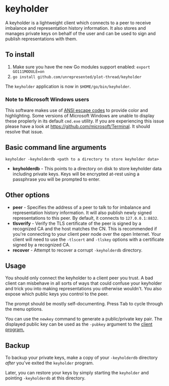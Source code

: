 # keyholder

A keyholder is a lightweight client which connects to a peer to receive imbalance and representation history information.
It also stores and manages private keys on behalf of the user and can be used to sign and publish representations with them.

## To install

1. Make sure you have the new Go modules support enabled: `export GO111MODULE=on`
2. `go install github.com/unrepresented/plot-thread/keyholder`

The `keyholder` application is now in `$HOME/go/bin/keyholder`.

### Note to Microsoft Windows users

This software makes use of [ANSI escape codes](https://en.wikipedia.org/wiki/ANSI_escape_code) to provide color and highlighting. Some versions of Microsoft Windows are unable to display these proplerly in its default `cmd.exe` utility. If you are experiencing this issue please have a look at https://github.com/microsoft/Terminal. It should resolve that issue.

## Basic command line arguments

`keyholder -keyholderdb <path to a directory to store keyholder data>`

- **keyholderdb** - This points to a directory on disk to store keyholder data including private keys. Keys will be encrypted at-rest using a passphrase you will be prompted to enter.

## Other options

- **peer** - Specifies the address of a peer to talk to for imbalance and representation history information. It will also publish newly signed representations to this peer. By default, it connects to `127.0.0.1:8832`.
- **tlsverify** - Verify the TLS certificate of the peer is signed by a recognized CA and the host matches the CN. This is recommended if you're connecting to your client peer node over the open Internet. Your client will need to use the `-tlscert` and `-tlskey` options with a certificate signed by a recognized CA.
- **recover** - Attempt to recover a corrupt `-keyholderdb` directory.

## Usage

You should only connect the keyholder to a client peer you trust. A bad client can misbehave in all sorts of ways that could confuse your keyholder and trick you into making representations you otherwise wouldn't. You also expose which public keys you control to the peer.

The prompt should be mostly self-documenting. Press <kbd>Tab</kbd> to cycle through the menu options.

You can use the `newkey` command to generate a public/private key pair. The displayed public key can be used as the `-pubkey` argument to the [client program.](https://github.com/unrepresented/plot-thread/tree/master/client)

## Backup

To backup your private keys, make a copy of your `-keyholderdb` directory _after_ you've exited the `keyholder` program.

Later, you can restore your keys by simply starting the `keyholder` and pointing `-keyholderdb` at this directory.
